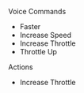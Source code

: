 Voice Commands

* Faster
* Increase Speed
* Increase Throttle
* Throttle Up

Actions

* Increase Throttle